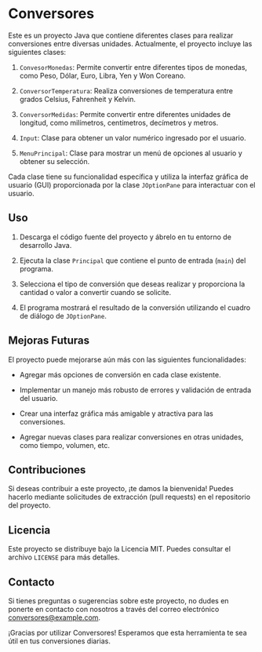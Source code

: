 # Conversores

Este es un proyecto Java que contiene diferentes clases para realizar conversiones entre diversas unidades. Actualmente, el proyecto incluye las siguientes clases:

1. `ConvesorMonedas`: Permite convertir entre diferentes tipos de monedas, como Peso, Dólar, Euro, Libra, Yen y Won Coreano.

2. `ConversorTemperatura`: Realiza conversiones de temperatura entre grados Celsius, Fahrenheit y Kelvin.

3. `ConversorMedidas`: Permite convertir entre diferentes unidades de longitud, como milímetros, centímetros, decímetros y metros.

4. `Input`: Clase para obtener un valor numérico ingresado por el usuario.

5. `MenuPrincipal`: Clase para mostrar un menú de opciones al usuario y obtener su selección.

Cada clase tiene su funcionalidad específica y utiliza la interfaz gráfica de usuario (GUI) proporcionada por la clase `JOptionPane` para interactuar con el usuario.

## Uso

1. Descarga el código fuente del proyecto y ábrelo en tu entorno de desarrollo Java.

2. Ejecuta la clase `Principal` que contiene el punto de entrada (`main`) del programa.

3. Selecciona el tipo de conversión que deseas realizar y proporciona la cantidad o valor a convertir cuando se solicite.

4. El programa mostrará el resultado de la conversión utilizando el cuadro de diálogo de `JOptionPane`.

## Mejoras Futuras

El proyecto puede mejorarse aún más con las siguientes funcionalidades:

- Agregar más opciones de conversión en cada clase existente.

- Implementar un manejo más robusto de errores y validación de entrada del usuario.

- Crear una interfaz gráfica más amigable y atractiva para las conversiones.

- Agregar nuevas clases para realizar conversiones en otras unidades, como tiempo, volumen, etc.

## Contribuciones

Si deseas contribuir a este proyecto, ¡te damos la bienvenida! Puedes hacerlo mediante solicitudes de extracción (pull requests) en el repositorio del proyecto.

## Licencia

Este proyecto se distribuye bajo la Licencia MIT. Puedes consultar el archivo `LICENSE` para más detalles.

## Contacto

Si tienes preguntas o sugerencias sobre este proyecto, no dudes en ponerte en contacto con nosotros a través del correo electrónico [conversores@example.com](mailto:conversores@example.com).

¡Gracias por utilizar Conversores! Esperamos que esta herramienta te sea útil en tus conversiones diarias.
